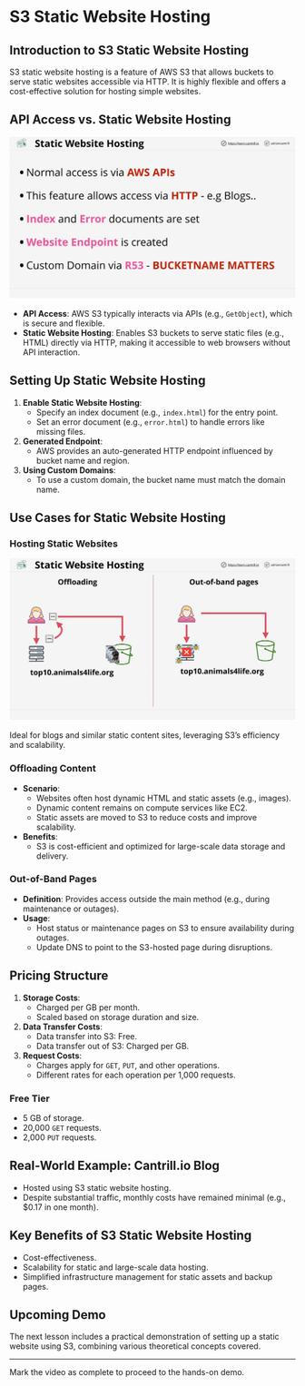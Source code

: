 # S3 Static Website Hosting

## Introduction to S3 Static Website Hosting

S3 static website hosting is a feature of AWS S3 that allows buckets to serve static websites accessible via HTTP. It is highly flexible and offers a cost-effective solution for hosting simple websites.

## API Access vs. Static Website Hosting

![alt text](image-6.png)

- **API Access**: AWS S3 typically interacts via APIs (e.g., `GetObject`), which is secure and flexible.
- **Static Website Hosting**: Enables S3 buckets to serve static files (e.g., HTML) directly via HTTP, making it accessible to web browsers without API interaction.

## Setting Up Static Website Hosting

1. **Enable Static Website Hosting**:
   - Specify an index document (e.g., `index.html`) for the entry point.
   - Set an error document (e.g., `error.html`) to handle errors like missing files.
2. **Generated Endpoint**:
   - AWS provides an auto-generated HTTP endpoint influenced by bucket name and region.
3. **Using Custom Domains**:
   - To use a custom domain, the bucket name must match the domain name.

## Use Cases for Static Website Hosting

### Hosting Static Websites

![alt text](image-7.png)

Ideal for blogs and similar static content sites, leveraging S3’s efficiency and scalability.

### Offloading Content

- **Scenario**:
  - Websites often host dynamic HTML and static assets (e.g., images).
  - Dynamic content remains on compute services like EC2.
  - Static assets are moved to S3 to reduce costs and improve scalability.
- **Benefits**:
  - S3 is cost-efficient and optimized for large-scale data storage and delivery.

### Out-of-Band Pages

- **Definition**: Provides access outside the main method (e.g., during maintenance or outages).
- **Usage**:
  - Host status or maintenance pages on S3 to ensure availability during outages.
  - Update DNS to point to the S3-hosted page during disruptions.

## Pricing Structure

1. **Storage Costs**:
   - Charged per GB per month.
   - Scaled based on storage duration and size.
2. **Data Transfer Costs**:
   - Data transfer into S3: Free.
   - Data transfer out of S3: Charged per GB.
3. **Request Costs**:
   - Charges apply for `GET`, `PUT`, and other operations.
   - Different rates for each operation per 1,000 requests.

### Free Tier

- 5 GB of storage.
- 20,000 `GET` requests.
- 2,000 `PUT` requests.

## Real-World Example: Cantrill.io Blog

- Hosted using S3 static website hosting.
- Despite substantial traffic, monthly costs have remained minimal (e.g., $0.17 in one month).

## Key Benefits of S3 Static Website Hosting

- Cost-effectiveness.
- Scalability for static and large-scale data hosting.
- Simplified infrastructure management for static assets and backup pages.

## Upcoming Demo

The next lesson includes a practical demonstration of setting up a static website using S3, combining various theoretical concepts covered.

---

Mark the video as complete to proceed to the hands-on demo.
